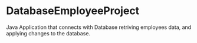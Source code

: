 # DatabaseEmployeeProject
 Java Application that connects with Database retriving employees data, and applying changes to the database.
